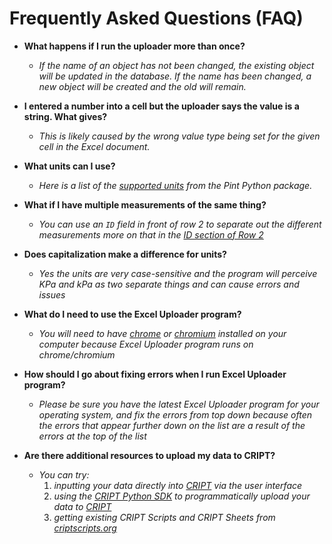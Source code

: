# Frequently Asked Questions (FAQ)


* **What happens if I run the uploader more than once?**
    * _If the name of an object has not been changed, the existing object will be updated in the database. If the name has been changed, a new object will be created and the old will remain._

* **I entered a number into a cell but the uploader says the value is a string. What gives?**
    * _This is likely caused by the wrong value type being set for the given cell in the Excel document._

* **What units can I use?**
    * _Here is a list of the <a href="https://github.com/hgrecco/pint/blob/master/pint/default_en.txt" target="_blank">supported units</a> from the Pint Python package._

* **What if I have multiple measurements of the same thing?**
    * _You can use an `ID` field in front of row 2 to separate out the different measurements more on that in
    the <a href="excel_rows/#id-optional" target="_blank">ID section of Row 2</a>_

* **Does capitalization make a difference for units?**
    * _Yes the units are very case-sensitive and the program will perceive KPa and kPa as two separate things and can cause errors and issues_

* **What do I need to use the Excel Uploader program?**
    * _You will need to have <a href="https://www.google.com/chrome/" target="_blank">chrome</a> or <a href="https://www.chromium.org/getting-involved/download-chromium/" target="_blank">chromium</a> installed on your computer because Excel Uploader program runs on chrome/chromium_

* **How should I go about fixing errors when I run Excel Uploader program?**
    * _Please be sure you have the latest Excel Uploader program for your operating system, and fix the errors from top down because often the errors that appear further down on the list are a result of the errors at the top of the list_ 

* **Are there additional resources to upload my data to CRIPT?**
    * _You can try:_
        1. _inputting your data directly into [CRIPT](https://criptapp.org) via the user interface_
        2. _using the [CRIPT Python SDK](https://pypi.org/project/cript/) to programmatically upload your data to [CRIPT](https://criptapp.org)_
        3. _getting existing CRIPT Scripts and CRIPT Sheets from [criptscripts.org](https://criptscripts.org)_
